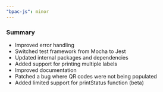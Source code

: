 ```yaml
---
"bpac-js": minor
---
```


### Summary

- Improved error handling
- Switched test framework from Mocha to Jest
- Updated internal packages and dependencies
- Added support for printing multiple labels
- Improved documentation
- Patched a bug where QR codes were not being populated
- Added limited support for printStatus function (beta)
